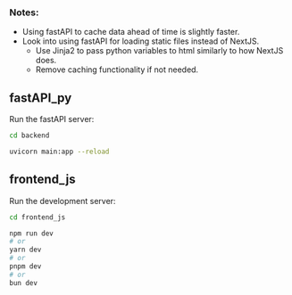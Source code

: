### Notes:

- Using fastAPI to cache data ahead of time is slightly faster.
- Look into using fastAPI for loading static files instead of NextJS.
    - Use Jinja2 to pass python variables to html similarly to how NextJS does.
    - Remove caching functionality if not needed.
    
## fastAPI_py

Run the fastAPI server:

```bash
cd backend
```

```bash
uvicorn main:app --reload
```

## frontend_js

Run the development server:

```bash
cd frontend_js
```

```bash
npm run dev
# or
yarn dev
# or
pnpm dev
# or
bun dev
```


